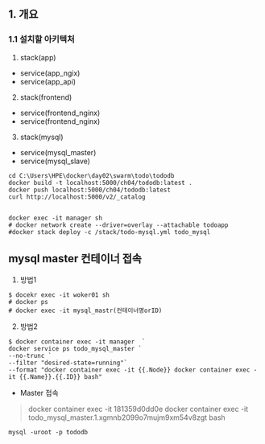 ## 1. 개요
### 1.1 설치할 아키텍처
1. stack(app)
  - service(app_ngix)
  - service(app_api)
2. stack(frontend)
  - service(frontend_nginx)
  - service(frontend_nginx)
3. stack(mysql)
  - service(mysql_master)
  - service(mysql_slave)
  
  
  
  
  
```
cd C:\Users\HPE\docker\day02\swarm\todo\tododb
docker build -t localhost:5000/ch04/tododb:latest .
docker push localhost:5000/ch04/tododb:latest
curl http://localhost:5000/v2/_catalog


docker exec -it manager sh
# docker network create --driver=overlay --attachable todoapp
#docker stack deploy -c /stack/todo-mysql.yml todo_mysql
```

## mysql master 컨테이너 접속
1. 방법1
```
$ docekr exec -it woker01 sh
# docker ps
# docker exec -it mysql_mastr(컨테이너명orID)

```

2. 방법2
```
$ docker container exec -it manager  `
docker service ps todo_mysql_master `
--no-trunc `
--filter "desired-state=running"`
--format "docker container exec -it {{.Node}} docker container exec -it {{.Name}}.{{.ID}} bash"
```
- Master 접속
> docker container exec -it 181359d0dd0e docker container exec -it todo_mysql_master.1.xgmnb2099o7mujm9xm54v8zgt bash
```
mysql -uroot -p tododb
```


